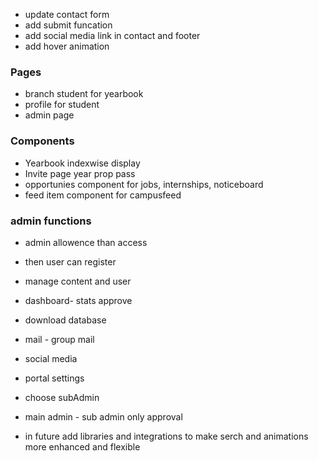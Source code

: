 - update contact form
- add submit funcation
- add social media link in contact and footer
- add hover animation

### Pages
- branch student for yearbook
- profile for student
- admin page

### Components

- Yearbook indexwise display
- Invite page year prop pass
- opportunies component for jobs, internships, noticeboard
- feed item component for campusfeed

### admin functions
- admin allowence than access
- then user can register

- manage content and user
- dashboard- stats approve
- download database
- mail - group mail
- social media
- portal settings
- choose subAdmin
- main admin - sub admin only approval




- in future add libraries and integrations to make serch and animations more enhanced and flexible

